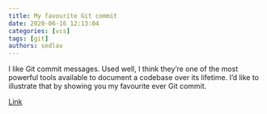 ```yaml
---
title: My favourite Git commit 
date: 2020-06-16 12:13:04
categories: [vcs]
tags: [git]
authors: sedlav
---
```


I like Git commit messages. Used well, I think they’re one of the most powerful tools available to document a codebase over its lifetime. I’d like to illustrate that by showing you my favourite ever Git commit.

[Link](https://dhwthompson.com/2019/my-favourite-git-commit)
